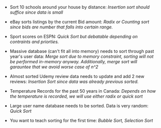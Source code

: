 * Sort 10 schools around your house by distance:
*Insertion sort should suffice since data is small*

* eBay sorts listings by the current Bid amount:
*Radix or Counting sort since bids are number that falls into certain range.*

* Sport scores on ESPN:
*Quick Sort but debatable depending on contraints and priorties.*

* Massive database (can't fit all into memory) needs to sort through past year's user data:
*Merge sort due to memory constraint, sorting will not be performed in-memory anyway. Additionally, merge sort will garauntee that we avoid worse case of n^2*

* Almost sorted Udemy review data needs to update and add 2 new reviews:
*Insertion Sort since data was already previous sorted.*

* Temperature Records for the past 50 years in Canada:
*Depends on how the temperature is recorded, we will use either radix or quick sort*

* Large user name database needs to be sorted. Data is very random:
*Quick Sort*

* You want to teach sorting for the first time:
*Bubble Sort, Selection Sort*